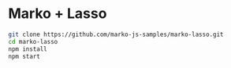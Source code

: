 Marko + Lasso
==================================

```bash
git clone https://github.com/marko-js-samples/marko-lasso.git
cd marko-lasso
npm install
npm start
```
